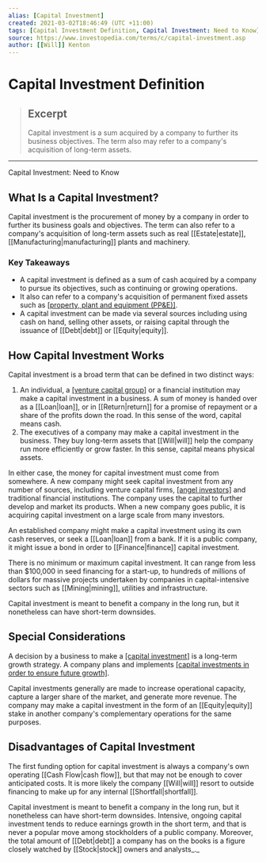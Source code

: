 ```yaml
---
alias: [Capital Investment]
created: 2021-03-02T18:46:49 (UTC +11:00)
tags: [Capital Investment Definition, Capital Investment: Need to Know]
source: https://www.investopedia.com/terms/c/capital-investment.asp
author: [[Will]] Kenton
---
```


# Capital Investment Definition

> ## Excerpt
> Capital investment is a sum acquired by a company to further its business objectives. The term also may refer to a company's acquisition of long-term assets.

---

Capital Investment: Need to Know
## What Is a Capital Investment?

Capital investment is the procurement of money by a company in order to further its business goals and objectives. The term can also refer to a company's acquisition of long-term assets such as real [[Estate|estate]], [[Manufacturing|manufacturing]] plants and machinery.

### Key Takeaways

-   A capital investment is defined as a sum of cash acquired by a company to pursue its objectives, such as continuing or growing operations.
-   It also can refer to a company's acquisition of permanent fixed assets such as [[property, plant and equipment (PP&E)]](https://www.investopedia.com/terms/p/ppe.asp).
-   A capital investment can be made via several sources including using cash on hand, selling other assets, or raising capital through the issuance of [[Debt|debt]] or [[Equity|equity]].

## How Capital Investment Works

Capital investment is a broad term that can be defined in two distinct ways:

1.  An individual, a [[venture capital group]](https://www.investopedia.com/terms/v/venturecapital.asp) or a financial institution may make a capital investment in a business. A sum of money is handed over as a [[Loan|loan]], or in [[Return|return]] for a promise of repayment or a share of the profits down the road. In this sense of the word, capital means cash.
2.  The executives of a company may make a capital investment in the business. They buy long-term assets that [[Will|will]] help the company run more efficiently or grow faster. In this sense, capital means physical assets.

In either case, the money for capital investment must come from somewhere. A new company might seek capital investment from any number of sources, including venture capital firms, [[angel investors]](https://www.investopedia.com/articles/investing/010416/angel-investing-vs-crowdfunding-how-raise-money-your-startup.asp) and traditional financial institutions. The company uses the capital to further develop and market its products. When a new company goes public, it is acquiring capital investment on a large scale from many investors.

An established company might make a capital investment using its own cash reserves, or seek a [[Loan|loan]] from a bank. If it is a public company, it might issue a bond in order to [[Finance|finance]] capital investment.

There is no minimum or maximum capital investment. It can range from less than $100,000 in seed financing for a start-up, to hundreds of millions of dollars for massive projects undertaken by companies in capital-intensive sectors such as [[Mining|mining]], utilities and infrastructure.

Capital investment is meant to benefit a company in the long run, but it nonetheless can have short-term downsides.

## Special Considerations

A decision by a business to make a [[capital investment]](https://www.investopedia.com/articles/younginvestors/10/what-is-an-investment.asp) is a long-term growth strategy. A company plans and implements [[capital investments in order to ensure future growth]](https://www.investopedia.com/ask/answers/032615/how-does-total-capital-investment-influence-economic-growth.asp).

Capital investments generally are made to increase operational capacity, capture a larger share of the market, and generate more revenue. The company may make a capital investment in the form of an [[Equity|equity]] stake in another company's complementary operations for the same purposes.

## Disadvantages of Capital Investment

The first funding option for capital investment is always a company's own operating [[Cash Flow|cash flow]], but that may not be enough to cover anticipated costs. It is more likely the company [[Will|will]] resort to outside financing to make up for any internal [[Shortfall|shortfall]].

Capital investment is meant to benefit a company in the long run, but it nonetheless can have short-term downsides. Intensive, ongoing capital investment tends to reduce earnings growth in the short term, and that is never a popular move among stockholders of a public company. Moreover, the total amount of [[Debt|debt]] a company has on the books is a figure closely watched by [[Stock|stock]] owners and analysts_._
